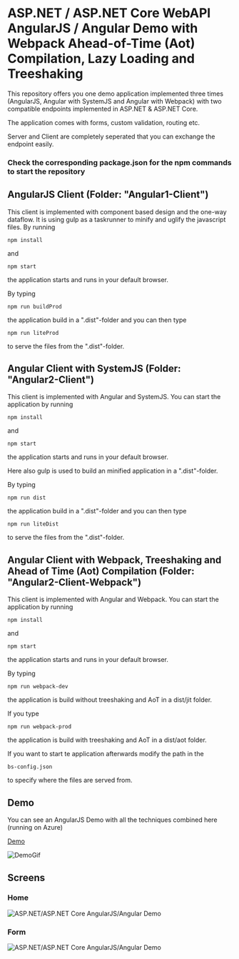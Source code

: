 # ASP.NET / ASP.NET Core WebAPI AngularJS / Angular Demo with Webpack Ahead-of-Time (Aot) Compilation, Lazy Loading and Treeshaking

This repository offers you one demo application implemented three times (AngularJS, Angular with SystemJS and Angular with Webpack) with two compatible endpoints implemented in ASP.NET & ASP.NET Core.

The application comes with forms, custom validation, routing etc.

Server and Client are completely seperated that you can exchange the endpoint easily.

### Check the corresponding package.json for the npm commands to start the repository

## AngularJS Client (Folder: "Angular1-Client")

This client is implemented with component based design and the one-way dataflow. It is using gulp as a taskrunner to minify and uglify the javascript files. By running 

```npm install```

and 

```npm start```

the application starts and runs in your default browser.

By typing 

```npm run buildProd```

the application build in a ".dist"-folder and you can then type 

```npm run liteProd```

to serve the files from the ".dist"-folder.

## Angular Client with SystemJS (Folder: "Angular2-Client")

This client is implemented with Angular and SystemJS. You can start the application by running

```npm install```

and 

```npm start```

the application starts and runs in your default browser.

Here also gulp is used to build an minified application in a ".dist"-folder.

By typing 

```npm run dist```

the application build in a ".dist"-folder and you can then type 

```npm run liteDist```

to serve the files from the ".dist"-folder.

## Angular Client with Webpack, Treeshaking and Ahead of Time (Aot) Compilation (Folder: "Angular2-Client-Webpack")

This client is implemented with Angular and Webpack. You can start the application by running

```npm install```

and 

```npm start```

the application starts and runs in your default browser.

By typing 

```npm run webpack-dev```

the application is build without treeshaking and AoT in a dist/jit folder.

If you type

```npm run webpack-prod```

the application is build with treeshaking and AoT in a dist/aot folder.

If you want to start te application afterwards modify the path in the 

```bs-config.json```

to specify where the files are served from.

## Demo

You can see an AngularJS Demo with all the techniques combined here (running on Azure)

[Demo](http://foodapi4demo.azurewebsites.net/)

![DemoGif](_gitAssets/foodApiAzure.gif)

## Screens

### Home

![ASP.NET/ASP.NET Core AngularJS/Angular Demo](_gitAssets/screen1.jpg "Screen1")

### Form

![ASP.NET/ASP.NET Core AngularJS/Angular Demo](_gitAssets/screen2.jpg "Screen2")